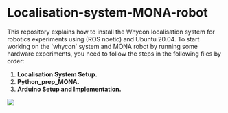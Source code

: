 # Localisation-system-MONA-robot
This repository explains how to install the Whycon localisation system for robotics experiments using (ROS noetic) and Ubuntu 20.04.
To start working on the 'whycon' system and MONA robot by running some hardware experiments, you need to follow the steps in the following files by order:
1. **Localisation System Setup.**
2. **Python_prep_MONA.**
3. **Arduino Setup and Implementation.**

<img src="https://github.com/user-attachments/assets/da198a80-69ef-4193-a7b3-07fc21da8bb9">
